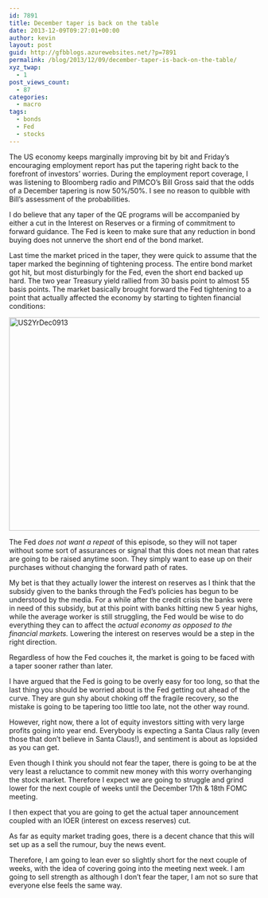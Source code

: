 ```yaml
---
id: 7891
title: December taper is back on the table
date: 2013-12-09T09:27:01+00:00
author: kevin
layout: post
guid: http://gfbblogs.azurewebsites.net/?p=7891
permalink: /blog/2013/12/09/december-taper-is-back-on-the-table/
xyz_twap:
  - 1
post_views_count:
  - 87
categories:
  - macro
tags:
  - bonds
  - Fed
  - stocks
---
```

The US economy keeps marginally improving bit by bit and Friday&#8217;s encouraging employment report has put the tapering right back to the forefront of investors&#8217; worries. During the employment report coverage, I was listening to Bloomberg radio and PIMCO&#8217;s Bill Gross said that the odds of a December tapering is now 50%/50%. I see no reason to quibble with Bill&#8217;s assessment of the probabilities. 

I do believe that any taper of the QE programs will be accompanied by either a cut in the Interest on Reserves or a firming of commitment to forward guidance. The Fed is keen to make sure that any reduction in bond buying does not unnerve the short end of the bond market.

Last time the market priced in the taper, they were quick to assume that the taper marked the beginning of tightening process. The entire bond market got hit, but most disturbingly for the Fed, even the short end backed up hard. The two year Treasury yield rallied from 30 basis point to almost 55 basis points. The market basically brought forward the Fed tightening to a point that actually affected the economy by starting to tighten financial conditions:

<img style="display:block; margin-left:auto; margin-right:auto;" src="http://themacrotourist.com/blogs/2013/12/US2YrDec0913.gif" alt="US2YrDec0913" title="US2YrDec0913.gif" border="0" width="600" height="429" />

The Fed _does not want a repeat_ of this episode, so they will not taper without some sort of assurances or signal that this does not mean that rates are going to be raised anytime soon. They simply want to ease up on their purchases without changing the forward path of rates.

My bet is that they actually lower the interest on reserves as I think that the subsidy given to the banks through the Fed&#8217;s policies has begun to be understood by the media. For a while after the credit crisis the banks were in need of this subsidy, but at this point with banks hitting new 5 year highs, while the average worker is still struggling, the Fed would be wise to do everything they can to affect the _actual economy as opposed to the financial markets._ Lowering the interest on reserves would be a step in the right direction.

Regardless of how the Fed couches it, the market is going to be faced with a taper sooner rather than later.

I have argued that the Fed is going to be overly easy for too long, so that the last thing you should be worried about is the Fed getting out ahead of the curve. They are gun shy about choking off the fragile recovery, so the mistake is going to be tapering too little too late, not the other way round.

However, right now, there a lot of equity investors sitting with very large profits going into year end. Everybody is expecting a Santa Claus rally (even those that don&#8217;t believe in Santa Claus!), and sentiment is about as lopsided as you can get.

Even though I think you should not fear the taper, there is going to be at the very least a reluctance to commit new money with this worry overhanging the stock market. Therefore I expect we are going to struggle and grind lower for the next couple of weeks until the December 17th & 18th FOMC meeting.

I then expect that you are going to get the actual taper announcement coupled with an IOER (interest on excess reserves) cut. 

As far as equity market trading goes, there is a decent chance that this will set up as a sell the rumour, buy the news event.

Therefore, I am going to lean ever so slightly short for the next couple of weeks, with the idea of covering going into the meeting next week. I am going to sell strength as although I don&#8217;t fear the taper, I am not so sure that everyone else feels the same way.
